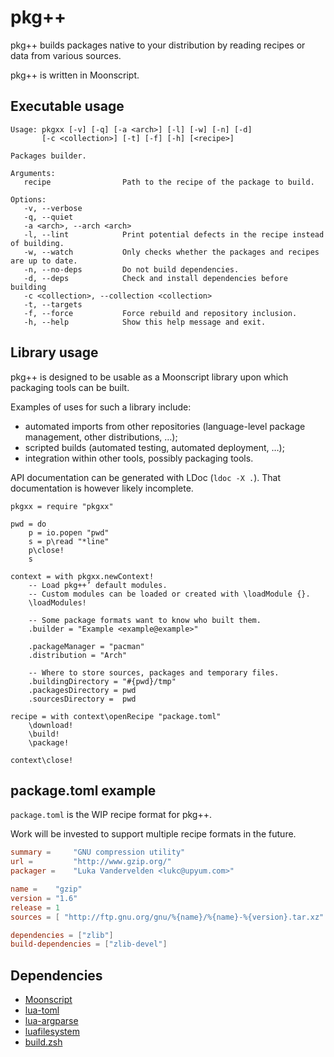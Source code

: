 
# pkg++

pkg++ builds packages native to your distribution by reading recipes or data from various sources.

pkg++ is written in Moonscript.

## Executable usage

```
Usage: pkgxx [-v] [-q] [-a <arch>] [-l] [-w] [-n] [-d]
	   [-c <collection>] [-t] [-f] [-h] [<recipe>]

Packages builder.

Arguments:
   recipe                Path to the recipe of the package to build.

Options:
   -v, --verbose
   -q, --quiet
   -a <arch>, --arch <arch>
   -l, --lint            Print potential defects in the recipe instead of building.
   -w, --watch           Only checks whether the packages and recipes are up to date.
   -n, --no-deps         Do not build dependencies.
   -d, --deps            Check and install dependencies before building
   -c <collection>, --collection <collection>
   -t, --targets
   -f, --force           Force rebuild and repository inclusion.
   -h, --help            Show this help message and exit.
```

## Library usage

pkg++ is designed to be usable as a Moonscript library upon which packaging tools can be built.

Examples of uses for such a library include:

  - automated imports from other repositories (language-level package management, other distributions, …);
  - scripted builds (automated testing, automated deployment, …);
  - integration within other tools, possibly packaging tools.

API documentation can be generated with LDoc (`ldoc -X .`).
That documentation is however likely incomplete.

```moonscript
pkgxx = require "pkgxx"

pwd = do
	p = io.popen "pwd"
	s = p\read "*line"
	p\close!
	s

context = with pkgxx.newContext!
	-- Load pkg++’ default modules.
	-- Custom modules can be loaded or created with \loadModule {}.
	\loadModules!

	-- Some package formats want to know who built them.
	.builder = "Example <example@example>"

	.packageManager = "pacman"
	.distribution = "Arch"

	-- Where to store sources, packages and temporary files.
	.buildingDirectory = "#{pwd}/tmp"
	.packagesDirectory = pwd
	.sourcesDirectory =  pwd

recipe = with context\openRecipe "package.toml"
	\download!
	\build!
	\package!

context\close!
```

## package.toml example

`package.toml` is the WIP recipe format for pkg++.

Work will be invested to support multiple recipe formats in the future.

```toml
summary =     "GNU compression utility"
url =         "http://www.gzip.org/"
packager =    "Luka Vandervelden <lukc@upyum.com>"

name =    "gzip"
version = "1.6"
release = 1
sources = [ "http://ftp.gnu.org/gnu/%{name}/%{name}-%{version}.tar.xz" ]

dependencies = ["zlib"]
build-dependencies = ["zlib-devel"]
```

## Dependencies

  - [Moonscript](https://moonscript.org/)
  - [lua-toml](https://github.com/jonstoler/lua-toml)
  - [lua-argparse](https://github.com/mpeterv/argparse)
  - [luafilesystem](https://github.com/keplerproject/luafilesystem)
  - [build.zsh](https://github.com/Lukc/build.zsh)

